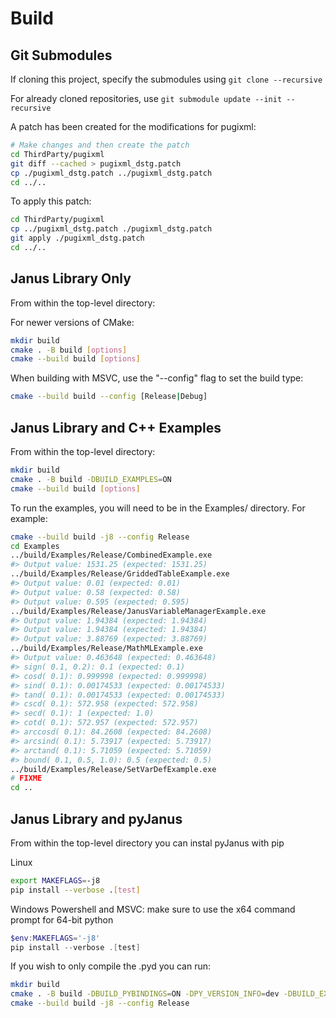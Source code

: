 # Build

## Git Submodules

If cloning this project, specify the submodules using `git clone --recursive`

For already cloned repositories, use `git submodule update --init --recursive`

A patch has been created for the modifications for pugixml:

```sh
# Make changes and then create the patch
cd ThirdParty/pugixml
git diff --cached > pugixml_dstg.patch
cp ./pugixml_dstg.patch ../pugixml_dstg.patch
cd ../..
```

To apply this patch:

```sh
cd ThirdParty/pugixml
cp ../pugixml_dstg.patch ./pugixml_dstg.patch
git apply ./pugixml_dstg.patch
cd ../..
```

## Janus Library Only

From within the top-level directory:

For newer versions of CMake:

```sh
mkdir build
cmake . -B build [options]
cmake --build build [options]
```

When building with MSVC, use the "--config" flag to set the build type:

```sh
cmake --build build --config [Release|Debug]
```

## Janus Library and C++ Examples

From within the top-level directory:

```sh
mkdir build
cmake . -B build -DBUILD_EXAMPLES=ON
cmake --build build [options]
```

To run the examples, you will need to be in the Examples/ directory. For example:

```sh
cmake --build build -j8 --config Release
cd Examples
../build/Examples/Release/CombinedExample.exe
#> Output value: 1531.25 (expected: 1531.25)
../build/Examples/Release/GriddedTableExample.exe
#> Output value: 0.01 (expected: 0.01)
#> Output value: 0.58 (expected: 0.58)
#> Output value: 0.595 (expected: 0.595)
../build/Examples/Release/JanusVariableManagerExample.exe
#> Output value: 1.94384 (expected: 1.94384)
#> Output value: 1.94384 (expected: 1.94384)
#> Output value: 3.88769 (expected: 3.88769)
../build/Examples/Release/MathMLExample.exe
#> Output value: 0.463648 (expected: 0.463648)
#> sign( 0.1, 0.2): 0.1 (expected: 0.1)
#> cosd( 0.1): 0.999998 (expected: 0.999998)
#> sind( 0.1): 0.00174533 (expected: 0.00174533)
#> tand( 0.1): 0.00174533 (expected: 0.00174533)
#> cscd( 0.1): 572.958 (expected: 572.958)
#> secd( 0.1): 1 (expected: 1.0)
#> cotd( 0.1): 572.957 (expected: 572.957)
#> arccosd( 0.1): 84.2608 (expected: 84.2608)
#> arcsind( 0.1): 5.73917 (expected: 5.73917)
#> arctand( 0.1): 5.71059 (expected: 5.71059)
#> bound( 0.1, 0.5, 1.0): 0.5 (expected: 0.5)
../build/Examples/Release/SetVarDefExample.exe
# FIXME
cd ..
```

## Janus Library and pyJanus

From within the top-level directory you can instal pyJanus with pip

Linux

```sh
export MAKEFLAGS=-j8
pip install --verbose .[test]
```

Windows Powershell and MSVC: make sure to use the x64 command prompt for 64-bit python

```powershell
$env:MAKEFLAGS='-j8'
pip install --verbose .[test]
```

If you wish to only compile the .pyd you can run:

```sh
mkdir build
cmake . -B build -DBUILD_PYBINDINGS=ON -DPY_VERSION_INFO=dev -DBUILD_EXAMPLES=ON
cmake --build build -j8 --config Release
```
